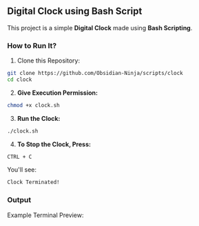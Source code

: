 ## Digital Clock using Bash Script  

This project is a simple **Digital Clock** made using **Bash Scripting**.

### How to Run It?  
1. Clone this Repository:  
```bash
git clone https://github.com/Obsidian-Ninja/scripts/clock  
cd clock  
```

2. **Give Execution Permission:**  
```bash
chmod +x clock.sh  
```

3. **Run the Clock:**  
```bash
./clock.sh  
```

4. **To Stop the Clock, Press:**  
```bash
CTRL + C  
```
You'll see:
```bash
Clock Terminated!
```

### Output  
Example Terminal Preview:
<br>
